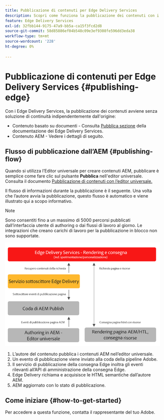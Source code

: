 ```yaml
---
title: Pubblicazione di contenuti per Edge Delivery Services
description: Scopri come funziona la pubblicazione dei contenuti con i Edge Delivery Services e come pubblicare contenuti AEM con i Edge Delivery Services.
feature: Edge Delivery Services
exl-id: 32fbb144-9175-47a9-bb5a-ca15f3fcd2d8
source-git-commit: 58d85886ef04b548c09e3ef9308fe596dd3eda38
workflow-type: tm+mt
source-wordcount: '228'
ht-degree: 0%

---
```


# Pubblicazione di contenuti per Edge Delivery Services {#publishing-edge}

Con i Edge Delivery Services, la pubblicazione dei contenuti avviene senza soluzione di continuità indipendentemente dall&#39;origine:

* Contenuto basato su documenti - Consulta [Pubblica sezione](/help/edge/docs/authoring.md) della documentazione dei Edge Delivery Services.
* Contenuto AEM - Vedere i dettagli di seguito.

## Flusso di pubblicazione dall’AEM {#publishing-flow}

Quando si utilizza l’Editor universale per creare contenuti AEM, pubblicare è semplice come fare clic sul pulsante **Pubblica** nell&#39;editor universale. Consulta il documento [Pubblicazione di contenuti con l’editor universale.](/help/sites-cloud/authoring/universal-editor/publishing.md)

Il flusso di informazioni durante la pubblicazione è il seguente. Una volta che l’autore avvia la pubblicazione, questo flusso è automatico e viene illustrato qui a scopo informativo.

>[!NOTE]
>
>Sono consentiti fino a un massimo di 5000 percorsi pubblicati dall’interfaccia utente di authoring o dai flussi di lavoro al giorno. Le integrazioni che creano carichi di lavoro per la pubblicazione in blocco non sono supportate.

![Flusso di informazioni durante la pubblicazione da AEM a Edge Delivery Services](assets/publishing-flow.png)

1. L’autore del contenuto pubblica i contenuti AEM nell’editor universale.
1. Un evento di pubblicazione viene inviato alla coda della pipeline Adobe.
1. Il servizio di pubblicazione della consegna Edge inoltra gli eventi rilevanti all’API di amministrazione della consegna Edge.
1. Edge Delivery richiama e acquisisce le HTML semantiche dall’autore AEM.
1. AEM aggiornato con lo stato di pubblicazione.

## Come iniziare {#how-to-get-started}

Per accedere a questa funzione, contatta il rappresentante del tuo Adobe.
